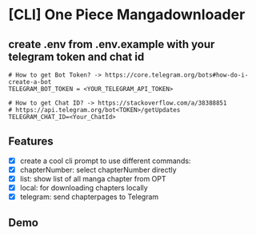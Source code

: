 # [CLI] One Piece Mangadownloader

## create .env from .env.example with your telegram token and chat id

```
# How to get Bot Token? -> https://core.telegram.org/bots#how-do-i-create-a-bot
TELEGRAM_BOT_TOKEN = <YOUR_TELEGRAM_API_TOKEN>

# How to get Chat ID? -> https://stackoverflow.com/a/38388851
# https://api.telegram.org/bot<TOKEN>/getUpdates
TELEGRAM_CHAT_ID=<Your_ChatId>
```

## Features

-   [x] create a cool cli prompt to use different commands:
-   [x] chapterNumber: select chapterNumber directly
-   [x] list: show list of all manga chapter from OPT
-   [x] local: for downloading chapters locally
-   [x] telegram: send chapterpages to Telegram

## Demo
